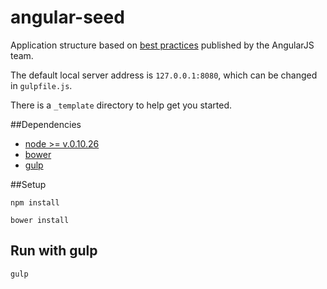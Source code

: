 angular-seed
============

Application structure based on [best practices](https://docs.google.com/document/d/1XXMvReO8-Awi1EZXAXS4PzDzdNvV6pGcuaF4Q9821Es/pub) published by the AngularJS team.

The default local server address is `127.0.0.1:8080`, which can be changed in `gulpfile.js`.

There is a `_template` directory to help get you started.

##Dependencies

- [node >= v.0.10.26](http://nodejs.org/download)
- [bower](http://bower.io)
- [gulp](https://github.com/gulpjs/gulp/blob/master/docs/getting-started.md#getting-started)
 
##Setup

```
npm install
```

```
bower install
```

## Run with gulp

```
gulp
```